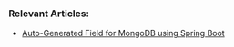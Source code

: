### Relevant Articles: 

- [Auto-Generated Field for MongoDB using Spring Boot](https://www.baeldung.com/spring-boot-mongodb-auto-generated-field)
